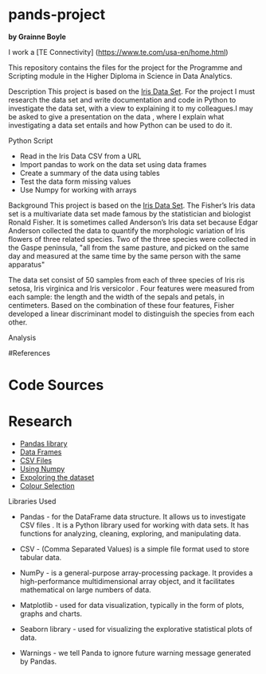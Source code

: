# pands-project

**by Grainne Boyle**

I work a [TE Connectivity] (https://www.te.com/usa-en/home.html)

This repository contains the files for the project for the Programme and Scripting module in the Higher Diploma in Science in Data Analytics.

Description
This project is based on the [Iris Data Set](https://en.wikipedia.org/wiki/Iris_flower_data_set). For the project I must research the data set and write documentation and code in Python to investigate the data set, with a view to explaining it to my colleagues.I may be asked to give a presentation on the data , where I explain what investigating a data set entails and how Python can be used to do it. 

Python Script
* Read in the Iris Data  CSV from a URL
* Import pandas to work on the data set using data frames
* Create a summary of the data using tables
* Test the data form missing values
* Use Numpy for working with arrays







Background
This project is based on the [Iris Data Set](https://en.wikipedia.org/wiki/Iris_flower_data_set). The Fisher’s Iris data set  is a multivariate data set made famous by the statistician and biologist Ronald Fisher. It is sometimes called Anderson’s Iris data set because Edgar Anderson collected the data to quantify the morphologic variation of Iris flowers of three related species. Two of the three species were collected in the Gaspe peninsula,  "all from the same pasture, and picked on the same day and measured at the same time by the same person with the same apparatus"

The data set consist of 50 samples from each of three species of Iris ris setosa, Iris virginica and Iris versicolor . Four features were measured from each sample: the length and the width of the  sepals and petals, in centimeters. Based on the combination of these four features, Fisher developed a linear discriminant model to distinguish the species from each other. 




Analysis


#References
# Code Sources 


# Research
* [Pandas library](https://pypi.org/project/pandas/)
* [Data Frames](https://www.w3schools.com/r/r_data_frames.asp)
* [CSV Files](https://docs.python.org/3/library/csv.html)
* [Using Numpy](https://numpy.org/doc/stable/user/absolute_beginners.html)
* [Expoloring the dataset](https://www.geeksforgeeks.org/exploratory-data-analysis-on-iris-dataset/)
* [Colour Selection](https://matplotlib.org/mpl_examples/color/named_colors.hires.png)






Libraries Used

* Pandas - for the DataFrame data structure. It allows us to investigate CSV files . It is a Python library used for working with data sets. It has functions for analyzing, cleaning, exploring, and manipulating data.

* CSV - (Comma Separated Values) is a simple file format used to store tabular data. 

* NumPy - is a general-purpose array-processing package. It provides a high-performance multidimensional array object, and it facilitates mathematical on large numbers of data. 

* Matplotlib - used for data visualization, typically in the form of plots, graphs and charts.

* Seaborn library - used for visualizing the explorative statistical plots of data.

* Warnings - we tell Panda to ignore future warning message generated by Pandas.


